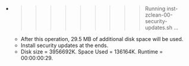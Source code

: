 * >>>>>>>>> Running inst-zclean-00-security-updates.sh ...
  * After this operation, 29.5 MB of additional disk space will be used.
  * Install security updates at the ends.
  * Disk size = 3956692K. Space Used = 136164K. Runtime = 00:00:00:29.
